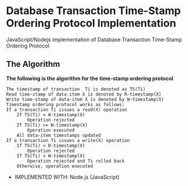 # Database Transaction Time-Stamp Ordering Protocol Implementation
JavaScript/Nodejs implementation of Database Transaction Time-Stamp Ordering Protocol

## The Algorithm
**The following is the algorithm for the time-stamp ordering protocol**

	The timestamp of transaction  Ti is denoted as TS(Ti)
	Read time-stamp of data-item X is denoted by R-timestamp(X)
	Write time-stamp of data-item X is denoted by W-timestamp(X)
	Timestamp ordering protocol works as follows:
	If a transaction Ti issues a read(X) operation
		If TS(Ti) < W-timestamp(X)
			Operation rejected
		If TS(Ti) >= W-timestamp(X)
			Operation executed
		All data-item timestamps updated
	If a transaction Ti issues a write(X) operation
		If TS(Ti) < R-timestamp(X)
			Operation rejected
		If TS(Ti) < W-timestamp(X)
			Operation rejected and Ti rolled back
		Otherwise, operation executed

- IMPLEMENTED WITH: Node.js (JavaScript)
